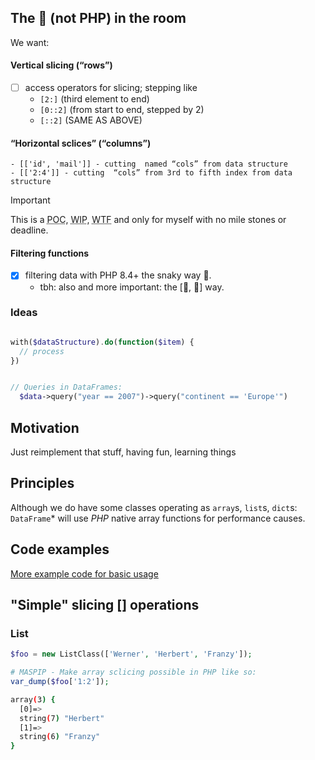 ## The <bigger>🐘<bigger> (not PHP) in the room 

We want:

#### Vertical slicing (“rows”)
- [ ] access operators for slicing; stepping like
  - `[2:]` (third element to end)
  - `[0::2]` (from start to end, stepped by 2)
  - `[::2]` (SAME AS ABOVE)
  


####  “Horizontal sclices” (“columns”)
 
    - [['id', 'mail']] - cutting  named “cols” from data structure
    - [['2:4']] - cutting  “cols” from 3rd to fifth index from data structure

> [!IMPORTANT]  
> This is a <abbr title="Proof of concept">POC</abbr>, <abbr title="Work in progress">WIP</abbr>, <abbr title="Where to fly?">WTF</abbr> and only for myself with
no mile stones or deadline.

#### Filtering functions
- [x] filtering data with PHP 8.4+ the snaky way 🐍.
  - tbh: also and more important: the [🐼, 🐼] way.

### Ideas

```php

with($dataStructure).do(function($item) {
  // process
})


// Queries in DataFrames:
  $data->query("year == 2007")->query("continent == 'Europe'")
```


 

## Motivation 

Just reimplement that stuff, having fun, learning things

## Principles 

Although we do have some classes operating as ```array```s, ```list```s, ```dict```s: ```DataFrame```* will use <var>PHP</var> native array functions for performance causes.

## Code examples

[More example code for basic usage](doq/README.md)

## "Simple" slicing [] operations

### List
```php
$foo = new ListClass(['Werner', 'Herbert', 'Franzy']);

# MASPIP - Make array sclicing possible in PHP like so:
var_dump($foo['1:2']);

```

```sh
array(3) {
  [0]=>
  string(7) "Herbert"
  [1]=>
  string(6) "Franzy"
} 
```
